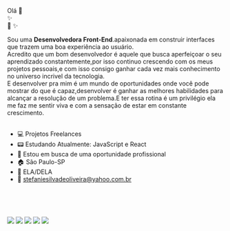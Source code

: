 Olá 💖
<br>✨<br>💖 ✨

Sou uma <b>Desenvolvedora Front-End</b>.apaixonada em construir interfaces que trazem uma boa experiência ao usuário.
<br>
Acredito que um bom desenvolvedor é aquele que busca aperfeiçoar o seu aprendizado constantemente,por isso continuo crescendo com os meus projetos pessoais,e com isso consigo
ganhar cada vez mais conhecimento no universo incrivel da tecnologia.
<br>
E desenvolver pra mim é um mundo de oportunidades onde você pode mostrar do que é capaz,desenvolver é ganhar as melhores habilidades para alcançar a resolução de um problema.E ter essa
rotina é um privilégio ela me faz me sentir viva e com a sensação de estar em constante crescimento.
<br>
<br>


- :computer: Projetos Freelances 
- :pager: Estudando Atualmente: JavaScript e React
- :office: Estou em busca de uma oportunidade profissional
- :house: São Paulo-SP
- :ribbon: ELA/DELA
- :e-mail: stefaniesilvadeoliveira@yahoo.com.br
<br>
<br>
<br>


<img src="https://img.shields.io/badge/HTML5-E34F26?style=for-the-badge&logo=html5&logoColor=white"/> <img src="https://img.shields.io/badge/CSS3-1572B6?style=for-the-badge&logo=css3&logoColor=white"/> <img src="https://img.shields.io/badge/JavaScript-323330?style=for-the-badge&logo=javascript&logoColor=F7DF1E"/> <img src="https://img.shields.io/badge/React-20232A?style=for-the-badge&logo=react&logoColor=61DAFB"/>
<a href="https://www.linkedin.com/in/stefanie-silva-de-oliveira/"> <img src="https://img.shields.io/badge/LinkedIn-0077B5?style=for-the-badge&logo=linkedin&logoColor=white" /> 

<br>
<br>
<br>


